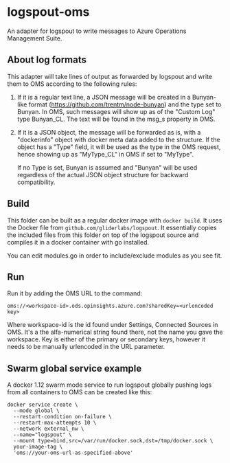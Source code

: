 # logspout-oms

An adapter for logspout to write messages to Azure Operations Management Suite.

## About log formats

This adapter will take lines of output as forwarded by logspout and write them
to OMS according to the following rules:

1. If it is a regular text line, a JSON message will be created in a
   Bunyan-like format (https://github.com/trentm/node-bunyan) and the
   type set to Bunyan. In OMS, such messages will show up as of the
   "Custom Log" type Bunyan_CL. The text will be found in the msg_s
   property in OMS.
2. If it is a JSON object, the message will be forwarded as is, with
   a "dockerinfo" object with docker meta data added to the structure.
   If the object has a "Type" field, it will be used as the type in the
   OMS request, hence showing up as "MyType_CL" in OMS if set to "MyType".

   If no Type is set, Bunyan is assumed and "Bunyan" will be used
   regardless of the actual JSON object structure for backward
   compatibility.

## Build

This folder can be built as a regular docker image with `docker build`. It
uses the Docker file from `github.com/gliderlabs/logspout`. It essentially
copies the included files from this folder on top of the logspout source and
compiles it in a docker container with go installed.

You can edit modules.go in order to include/exclude modules as you see fit.

## Run

Run it by adding the OMS URL to the command:

```
oms://<workspace-id>.ods.opinsights.azure.com?sharedKey=<urlencoded key>
```

Where workspace-id is the id found under Settings, Connected Sources in
OMS. It's a the alfa-numerical string found there, not the name you gave
the workspace. Key is either of the primary or secondary keys, however
it needs to be manually urlencoded in the URL parameter.

## Swarm global service example

A docker 1.12 swarm mode service to run logspout globally pushing logs
from all containers to OMS can be created like this:

```
docker service create \
  --mode global \
  --restart-condition on-failure \
  --restart-max-attempts 10 \
  --network external_nw \
  --name="logspout" \
  --mount type=bind,src=/var/run/docker.sock,dst=/tmp/docker.sock \
  your-image-tag \
  'oms://your-oms-url-as-specified-above'
```
